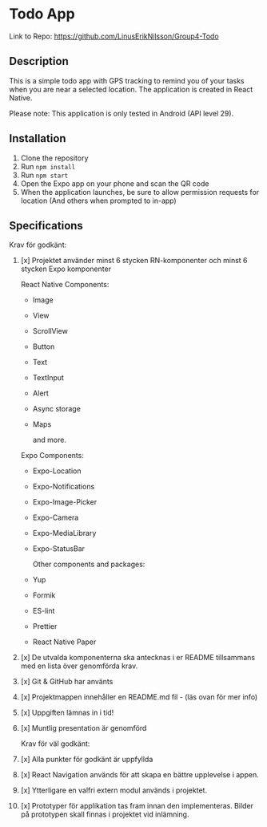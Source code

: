 # Todo App

Link to Repo: https://github.com/LinusErikNilsson/Group4-Todo

## Description

This is a simple todo app with GPS tracking to remind you of your tasks when you are near a selected location.
The application is created in React Native.

Please note: This application is only tested in Android (API level 29).

## Installation

1. Clone the repository
2. Run `npm install`
3. Run `npm start`
4. Open the Expo app on your phone and scan the QR code
5. When the application launches, be sure to allow permission requests for location (And others when prompted to in-app)

## Specifications

Krav för godkänt:

1.  [x] Projektet använder minst 6 stycken RN-komponenter och minst 6 stycken Expo
        komponenter

    React Native Components:

    - Image
    - View
    - ScrollView
    - Button
    - Text
    - TextInput
    - Alert
    - Async storage
    - Maps

      and more.

    Expo Components:

    - Expo-Location
    - Expo-Notifications
    - Expo-Image-Picker
    - Expo-Camera
    - Expo-MediaLibrary
    - Expo-StatusBar

      Other components and packages:

    - Yup
    - Formik
    - ES-lint
    - Prettier
    - React Native Paper

2.  [x] De utvalda komponenterna ska antecknas i er README tillsammans med en lista över
        genomförda krav.
3.  [x] Git & GitHub har använts
4.  [x] Projektmappen innehåller en README.md fil - (läs ovan för mer info)
5.  [x] Uppgiften lämnas in i tid!
6.  [x] Muntlig presentation är genomförd

    Krav för väl godkänt:

7.  [x] Alla punkter för godkänt är uppfyllda
8.  [x] React Navigation används för att skapa en bättre upplevelse i appen.
9.  [x] Ytterligare en valfri extern modul används i projektet.
10. [x] Prototyper för applikation tas fram innan den implementeras. Bilder på prototypen
        skall finnas i projektet vid inlämning.
